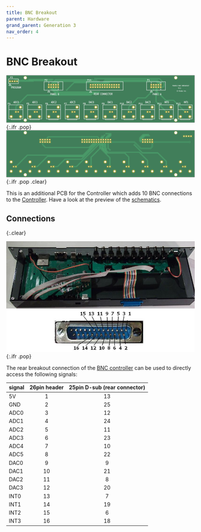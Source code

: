 ```yaml
---
title: BNC Breakout
parent: Hardware
grand_parent: Generation 3
nav_order: 4
---
```


# BNC Breakout

![BNC Breakout PCB](assets/panels_bnc_breakout_front.png){:.ifr .pop}
![BNC Breakout PCB](assets/panels_bnc_breakout_back.png){:.ifr .pop .clear}

This is an additional PCB for the Controller which adds 10 BNC connections to the [Controller]({{site.baseurl}}/Generation%203/Controller/docs/g3_controller.html). Have a look at the preview of the [schematics](assets/panels_bnc_breakout.pdf).

## Connections
{:.clear}

![Controller pins](assets/controller_pin-numbers.jpg){:.ifr .pop}

The rear breakout connection of the [BNC controller]({{site.baseurl}}/Generation%203/Controller/docs/g3_controller.html) can be used to directly access the following signals:

| signal | 26pin header | 25pin D-sub (rear connector)|
|:------ |:------------:|:---------------------------:|
| 5V     |          1   |             13              |
| GND    |          2   |             25              |
| ADC0   |          3   |             12              |
| ADC1   |          4   |             24              |
| ADC2   |          5   |             11              |
| ADC3   |          6   |             23              |
| ADC4   |          7   |             10              |
| ADC5   |          8   |             22              |
| DAC0   |          9   |              9              |
| DAC1   |         10   |             21              |
| DAC2   |         11   |              8              |
| DAC3   |         12   |             20              |
| INT0   |         13   |              7              |
| INT1   |         14   |             19              |
| INT2   |         15   |              6              |
| INT3   |         16   |             18              |
